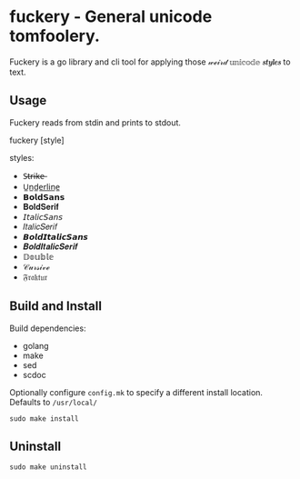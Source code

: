 # fuckery - General unicode tomfoolery.

Fuckery is a go library and cli tool for applying those 𝓌ℯ𝒾𝓇𝒹 𝕦𝕟𝕚𝕔𝕠𝕕𝕖 𝒔𝒕𝒚𝒍𝒆𝒔 to
text.

## Usage

Fuckery reads from stdin and prints to stdout.

fuckery [style]

styles:
 * S̶t̶r̶i̶k̶e̶
 * U̲n̲d̲e̲r̲l̲i̲n̲e̲
 * 𝗕𝗼𝗹𝗱𝗦𝗮𝗻𝘀
 * 𝐁𝐨𝐥𝐝𝐒𝐞𝐫𝐢𝐟
 * 𝘐𝘵𝘢𝘭𝘪𝘤𝘚𝘢𝘯𝘴
 * 𝐼𝑡𝑎𝑙𝑖𝑐𝑆𝑒𝑟𝑖𝑓
 * 𝘽𝙤𝙡𝙙𝙄𝙩𝙖𝙡𝙞𝙘𝙎𝙖𝙣𝙨
 * 𝑩𝒐𝒍𝒅𝑰𝒕𝒂𝒍𝒊𝒄𝑺𝒆𝒓𝒊𝒇
 * 𝔻𝕠𝕦𝕓𝕝𝕖
 * 𝒞𝓊𝓇𝓈𝒾𝓋ℯ
 * 𝔉𝔯𝔞𝔨𝔱𝔲𝔯

## Build and Install

Build dependencies:  
 * golang
 * make
 * sed
 * scdoc

Optionally configure `config.mk` to specify a different install location.  
Defaults to `/usr/local/`

`sudo make install`

## Uninstall

`sudo make uninstall`
